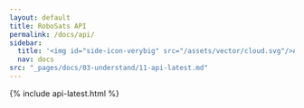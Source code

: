 ```yaml
---
layout: default
title: RoboSats API
permalink: /docs/api/
sidebar:
  title: '<img id="side-icon-verybig" src="/assets/vector/cloud.svg"/>API'
  nav: docs
src: "_pages/docs/03-understand/11-api-latest.md"
---
```


{% include api-latest.html %}